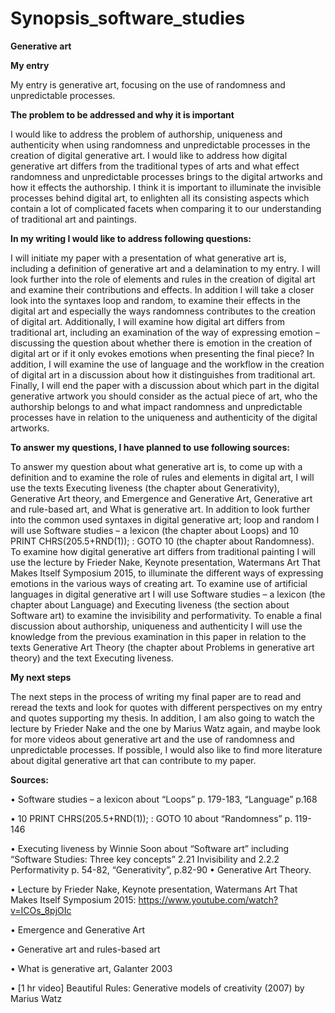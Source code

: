# Synopsis_software_studies
**Generative art**

**My entry**

My entry is generative art, focusing on the use of randomness and unpredictable processes.

**The problem to be addressed and why it is important**

I would like to address the problem of authorship, uniqueness and authenticity when using randomness and unpredictable processes in the creation of digital generative art.
I would like to address how digital generative art differs from the traditional types of arts and what effect randomness and unpredictable processes brings to the digital artworks and how it effects the authorship. I think it is important to illuminate the invisible processes behind digital art, to enlighten all its consisting aspects which contain a lot of complicated facets when comparing it to our understanding of traditional art and paintings.

**In my writing I would like to address following questions:**

I will initiate my paper with a presentation of what generative art is, including a definition of generative art and a delamination to my entry. I will look further into the role of elements and rules in the creation of digital art and examine their contributions and effects. In addition I will take a closer look into the syntaxes loop and random, to examine their effects in the digital art and especially the ways randomness contributes to the creation of digital art. Additionally, I will examine how digital art differs from traditional art, including an examination of the way of expressing emotion – discussing the question about whether there is emotion in the creation of digital art or if it only evokes emotions when presenting the final piece? In addition, I will examine the use of language and the workflow in the creation of digital art in a discussion about how it distinguishes from traditional art. Finally, I will end the paper with a discussion about which part in the digital generative artwork you should consider as the actual piece of art, who the authorship belongs to and what impact randomness and unpredictable processes have in relation to the uniqueness and authenticity of the digital artworks.


**To answer my questions, I have planned to use following sources:**

To answer my question about what generative art is, to come up with a definition and to examine the role of rules and elements in digital art, I will use the texts Executing liveness (the chapter about Generativity), Generative Art theory, and Emergence and Generative Art, Generative art and rule-based art, and What is generative art. In addition to look further into the common used syntaxes in digital generative art; loop and random I will use Software studies – a lexicon (the chapter about Loops) and 10 PRINT CHRS(205.5+RND(1)); : GOTO 10 (the chapter about Randomness). 
To examine how digital generative art differs from traditional painting I will use the lecture by Frieder Nake, Keynote presentation, Watermans Art That Makes Itself Symposium 2015, to illuminate the different ways of expressing emotions in the various ways of creating art. To examine use of artificial languages in digital generative art I will use Software studies – a lexicon (the chapter about Language) and Executing liveness (the section about Software art) to examine the invisibility and performativity.
To enable a final discussion about authorship, uniqueness and authenticity I will use the knowledge from the previous examination in this paper in relation to the texts Generative Art Theory (the chapter about Problems in generative art theory) and the text Executing liveness.

**My next steps**

The next steps in the process of writing my final paper are to read and reread the texts and look for quotes with different perspectives on my entry and quotes supporting my thesis. In addition, I am also going to watch the lecture by Frieder Nake and the one by Marius Watz again, and maybe look for more videos about generative art and the use of randomness and unpredictable processes. If possible, I would also like to find more literature about digital generative art that can contribute to my paper.


**Sources:**

•	Software studies – a lexicon about “Loops” p. 179-183, “Language” p.168

•	10 PRINT CHRS(205.5+RND(1)); : GOTO 10 about “Randomness” p. 119-146

•	Executing liveness by Winnie Soon about “Software art” including “Software Studies: Three key concepts” 2.21 Invisibility and 2.2.2 Performativity p. 54-82, “Generativity”, p.82-90
•	Generative Art Theory.

•	Lecture by Frieder Nake, Keynote presentation, Watermans Art That Makes Itself Symposium 2015: https://www.youtube.com/watch?v=ICOs_8pjOIc

•	Emergence and Generative Art

•	Generative art and rules-based art

•	What is generative art, Galanter 2003

•	[1 hr video] Beautiful Rules: Generative models of creativity (2007) by Marius Watz
